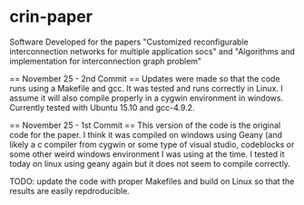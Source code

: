 # crin-paper
Software Developed for the papers "Customized reconfigurable interconnection networks for multiple application socs" and "Algorithms and implementation for interconnection graph problem"

== November 25 - 2nd Commit ==
Updates were made so that the code runs using a Makefile and gcc. It was tested and runs correctly in Linux. I assume it will also compile properly in a cygwin environment in windows. Currently tested with Ubuntu 15.10 and gcc-4.9.2.

== November 25 - 1st Commit ==
This version of the code is the original code for the paper. I think it was compiled on windows using Geany (and likely a c compiler from cygwin or some type of visual studio, codeblocks or some other weird windows environment I was using at the time. I tested it today on linux using geany again but it does not seem to compile correctly.

TODO: update the code with proper Makefiles and build on Linux so that the results are easily repdroducible.